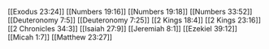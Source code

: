[[Exodus 23:24]]
[[Numbers 19:16]]
[[Numbers 19:18]]
[[Numbers 33:52]]
[[Deuteronomy 7:5]]
[[Deuteronomy 7:25]]
[[2 Kings 18:4]]
[[2 Kings 23:16]]
[[2 Chronicles 34:3]]
[[Isaiah 27:9]]
[[Jeremiah 8:1]]
[[Ezekiel 39:12]]
[[Micah 1:7]]
[[Matthew 23:27]]
